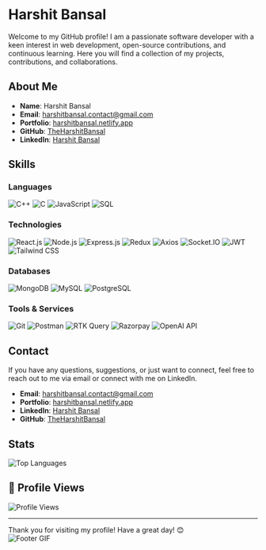 # Harshit Bansal


Welcome to my GitHub profile! I am a passionate software developer with a keen interest in web development, open-source contributions, and continuous learning. Here you will find a collection of my projects, contributions, and collaborations.

## About Me

- **Name**: Harshit Bansal
- **Email**: [harshitbansal.contact@gmail.com](mailto:harshitbansal.contact@gmail.com)
- **Portfolio**: [harshitbansal.netlify.app](https://harshitbansal.netlify.app)
- **GitHub**: [TheHarshitBansal](https://github.com/TheHarshitBansal)
- **LinkedIn**: [Harshit Bansal](https://www.linkedin.com/in/theharshitbansal/)

## Skills

### Languages
![C++](https://img.shields.io/badge/-C++-000?&logo=c%2B%2B)
![C](https://img.shields.io/badge/-C-000?&logo=c)
![JavaScript](https://img.shields.io/badge/-JavaScript-000?&logo=JavaScript)
![SQL](https://img.shields.io/badge/-SQL-000?&logo=sqlite)

### Technologies
![React.js](https://img.shields.io/badge/-React.js-000?&logo=React)
![Node.js](https://img.shields.io/badge/-Node.js-000?&logo=node.js)
![Express.js](https://img.shields.io/badge/-Express.js-000?&logo=express)
![Redux](https://img.shields.io/badge/-Redux-000?&logo=redux)
![Axios](https://img.shields.io/badge/-Axios-000?&logo=axios)
![Socket.IO](https://img.shields.io/badge/-Socket.IO-000?&logo=socket.io)
![JWT](https://img.shields.io/badge/-JWT-000?&logo=json-web-tokens)
![Tailwind CSS](https://img.shields.io/badge/-Tailwind-000?&logo=tailwind-css)

### Databases
![MongoDB](https://img.shields.io/badge/-MongoDB-000?&logo=mongodb)
![MySQL](https://img.shields.io/badge/-MySQL-000?&logo=mysql)
![PostgreSQL](https://img.shields.io/badge/-PostgreSQL-000?&logo=postgresql)

### Tools & Services
![Git](https://img.shields.io/badge/-Git-000?&logo=git)
![Postman](https://img.shields.io/badge/-Postman-000?&logo=postman)
![RTK Query](https://img.shields.io/badge/-RTK%20Query-000?&logo=redux)
![Razorpay](https://img.shields.io/badge/-Razorpay-000?&logo=razorpay)
![OpenAI API](https://img.shields.io/badge/-OpenAI-000?&logo=openai)

## Contact

If you have any questions, suggestions, or just want to connect, feel free to reach out to me via email or connect with me on LinkedIn.

- **Email**: [harshitbansal.contact@gmail.com](mailto:harshitbansal.contact@gmail.com)
- **Portfolio**: [harshitbansal.netlify.app](https://harshitbansal.netlify.app)
- **LinkedIn**: [Harshit Bansal](https://www.linkedin.com/in/theharshitbansal/)
- **GitHub**: [TheHarshitBansal](https://github.com/TheHarshitBansal)

## Stats

![Top Languages](https://github-readme-stats.vercel.app/api/top-langs/?username=TheHarshitBansal&layout=compact&theme=radical)

## 👀 Profile Views
![Profile Views](https://komarev.com/ghpvc/?username=TheHarshitBansal&color=brightgreen)

---

Thank you for visiting my profile! Have a great day! 😊  
![Footer GIF](https://media.giphy.com/media/xT9IgzoKnwFNmISR8I/giphy.gif)
